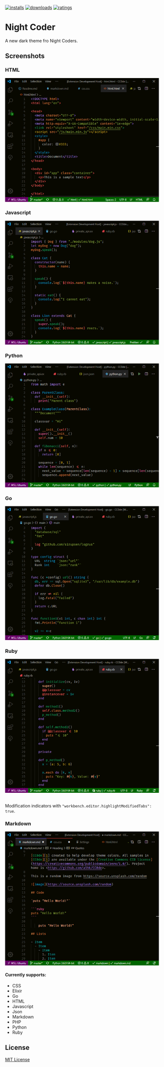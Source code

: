 [![installs](https://vsmarketplacebadge.apphb.com/installs/a5hk.night-coder.svg?style=for-the-badge&color=006600&labelColor=080800)](https://marketplace.visualstudio.com/items?itemName=a5hk.night-coder)
[![downloads](https://vsmarketplacebadge.apphb.com/downloads/a5hk.night-coder.svg?style=for-the-badge&color=006600&labelColor=080800)](https://marketplace.visualstudio.com/items?itemName=a5hk.night-coder)
[![ratings](https://vsmarketplacebadge.apphb.com/rating-star/a5hk.night-coder.svg?style=for-the-badge&color=006600&labelColor=080800)](https://marketplace.visualstudio.com/items?itemName=a5hk.night-coder)

# Night Coder

A new dark theme fro Night Coders.

## Screenshots

### HTML

![html screenshot](screenshot/html.png)

### Javascript

![javascript screenshot](screenshot/javascript.png)

### Python

![python screenshot](screenshot/python.png)

### Go

![go screenshot](screenshot/go.png)

### Ruby

![ruby screenshot](screenshot/ruby.png)

<br>Modification indicators with `"workbench.editor.highlightModifiedTabs": true`.

### Markdown

![modified tab indicators](screenshot/modified.png)

#### Currently supports:

- CSS
- Elixir
- Go
- HTML
- Javascript
- Json
- Markdown
- PHP
- Python
- Ruby

## License

[MIT License](LICENSE)
